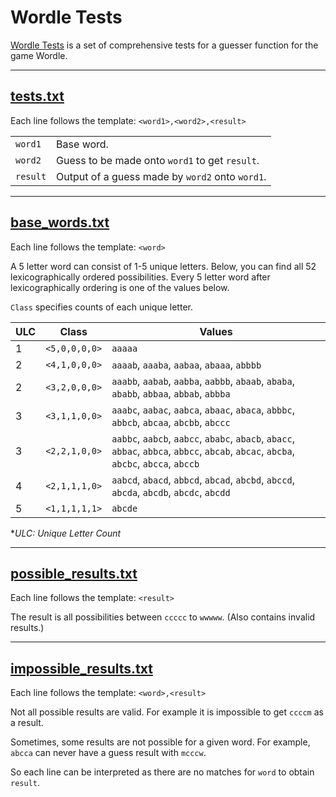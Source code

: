 # Wordle Tests

[Wordle Tests](https://github.com/yukosgiti/wordle-tests) is a set of comprehensive tests for a guesser function for the game Wordle.

---
## [tests.txt](https://github.com/yukosgiti/wordle-tests/blob/main/data/tests.txt)
Each line follows the template: `<word1>,<word2>,<result>`

|  |                                            |
| -------- | ----------------------------------------------- |
| `word1`  | Base word.                                      |
| `word2`  | Guess to be made onto `word1` to get `result`.  |
| `result` | Output of a guess made by `word2` onto `word1`. |



---

## [base_words.txt](https://github.com/yukosgiti/wordle-tests/blob/main/data/base_words.txt)
Each line follows the template: `<word>`

A 5 letter word can consist of 1-5 unique letters. Below, you can find all 52 lexicographically ordered possibilities. Every 5 letter word after lexicographically ordering is one of the values below.

`Class` specifies counts of each unique letter.

| ULC | Class         | Values                                                                                                                                |
| --- | ------------- | ------------------------------------------------------------------------------------------------------------------------------------- |
| 1   | `<5,0,0,0,0>` | `aaaaa`                                                                                                                               |
| 2   | `<4,1,0,0,0>` | `aaaab`, `aaaba`, `aabaa`, `abaaa`, `abbbb`                                                                                           |
| 2   | `<3,2,0,0,0>` | `aaabb`, `aabab`, `aabba`, `aabbb`, `abaab`, `ababa`, `ababb`, `abbaa`, `abbab`, `abbba`                                              |
| 3   | `<3,1,1,0,0>` | `aaabc`, `aabac`, `aabca`, `abaac`, `abaca`, `abbbc`, `abbcb`, `abcaa`, `abcbb`, `abccc`                                              |
| 3   | `<2,2,1,0,0>` | `aabbc`, `aabcb`, `aabcc`, `ababc`, `abacb`, `abacc`, `abbac`, `abbca`, `abbcc`, `abcab`, `abcac`, `abcba`, `abcbc`, `abcca`, `abccb` |
| 4   | `<2,1,1,1,0>` | `aabcd`, `abacd`, `abbcd`, `abcad`, `abcbd`, `abccd`, `abcda`, `abcdb`, `abcdc`, `abcdd`                                              |
| 5   | `<1,1,1,1,1>` | `abcde`                                                                                                                               |


\*_ULC: Unique Letter Count_

---

## [possible_results.txt](https://github.com/yukosgiti/wordle-tests/blob/main/data/possible_results.txt)
Each line follows the template: `<result>`

The result is all possibilities between `ccccc` to `wwwww`. (Also contains invalid results.)

---

## [impossible_results.txt](https://github.com/yukosgiti/wordle-tests/blob/main/data/impossible_results.txt)
Each line follows the template: `<word>,<result>`

Not all possible results are valid. For example it is impossible to get `ccccm` as a result. 

Sometimes, some results are not possible for a given word. For example, `abcca` can never have a guess result with `mcccw`.

So each line can be interpreted as there are no matches for `word` to obtain `result`.

